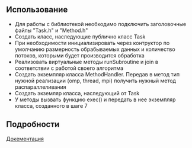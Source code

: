 ## Использование
* Для работы с библиотекой необходимо подключить заголовочные файлы "Task.h" и "Method.h"
* Создать класс, наследующие публично класс Task
* При необходимости инициализировать через контруктор по умолчанию размерность обрабываемых данных и количество потоков, которыми будет производится обработка
* Реализовать виртуальные методы runSubroutine и join в соответствии с работой своего алгоритма
* Создать экземпляр класса MethodHandler. Передав в метод тип нужной реализации (omp, thread, mpi) получить нужный метод распараллеливания
* Создать экземляр класса, наследующий от Task
* У методы вызвать функцию exec() и передать в нее экземпляр класса, созданного в шаге 7
## Подробности
[Докементация](https://telegram.org)
